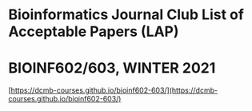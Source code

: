 # Bioinformatics Journal Club List of Acceptable Papers (LAP)
# BIOINF602/603, WINTER 2021

[https://dcmb-courses.github.io/bioinf602-603/](https://dcmb-courses.github.io/bioinf602-603/)

